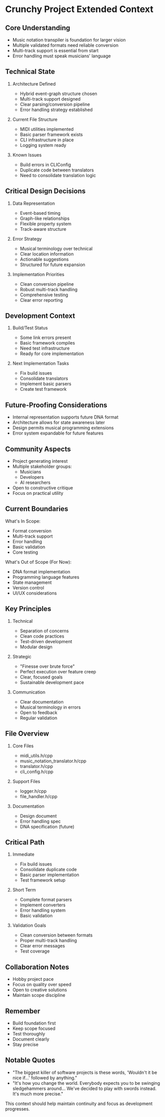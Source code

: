 # Crunchy Project Extended Context

## Core Understanding
- Music notation transpiler is foundation for larger vision
- Multiple validated formats need reliable conversion
- Multi-track support is essential from start
- Error handling must speak musicians' language

## Technical State
1. Architecture Defined
   - Hybrid event-graph structure chosen
   - Multi-track support designed
   - Clear parsing/conversion pipeline
   - Error handling strategy established

2. Current File Structure
   - MIDI utilities implemented
   - Basic parser framework exists
   - CLI infrastructure in place
   - Logging system ready

3. Known Issues
   - Build errors in CLIConfig
   - Duplicate code between translators
   - Need to consolidate translation logic

## Critical Design Decisions
1. Data Representation
   - Event-based timing
   - Graph-like relationships
   - Flexible property system
   - Track-aware structure

2. Error Strategy
   - Musical terminology over technical
   - Clear location information
   - Actionable suggestions
   - Structured for future expansion

3. Implementation Priorities
   - Clean conversion pipeline
   - Robust multi-track handling
   - Comprehensive testing
   - Clear error reporting

## Development Context
1. Build/Test Status
   - Some link errors present
   - Basic framework compiles
   - Need test infrastructure
   - Ready for core implementation

2. Next Implementation Tasks
   - Fix build issues
   - Consolidate translators
   - Implement basic parsers
   - Create test framework

## Future-Proofing Considerations
- Internal representation supports future DNA format
- Architecture allows for state awareness later
- Design permits musical programming extensions
- Error system expandable for future features

## Community Aspects
- Project generating interest
- Multiple stakeholder groups:
  - Musicians
  - Developers
  - AI researchers
- Open to constructive critique
- Focus on practical utility

## Current Boundaries
What's In Scope:
- Format conversion
- Multi-track support
- Error handling
- Basic validation
- Core testing

What's Out of Scope (For Now):
- DNA format implementation
- Programming language features
- State management
- Version control
- UI/UX considerations

## Key Principles
1. Technical
   - Separation of concerns
   - Clean code practices
   - Test-driven development
   - Modular design

2. Strategic
   - "Finesse over brute force"
   - Perfect execution over feature creep
   - Clear, focused goals
   - Sustainable development pace

3. Communication
   - Clear documentation
   - Musical terminology in errors
   - Open to feedback
   - Regular validation

## File Overview
1. Core Files
   - midi_utils.h/cpp
   - music_notation_translator.h/cpp
   - translator.h/cpp
   - cli_config.h/cpp

2. Support Files
   - logger.h/cpp
   - file_handler.h/cpp

3. Documentation
   - Design document
   - Error handling spec
   - DNA specification (future)

## Critical Path
1. Immediate
   - Fix build issues
   - Consolidate duplicate code
   - Basic parser implementation
   - Test framework setup

2. Short Term
   - Complete format parsers
   - Implement converters
   - Error handling system
   - Basic validation

3. Validation Goals
   - Clean conversion between formats
   - Proper multi-track handling
   - Clear error messages
   - Test coverage

## Collaboration Notes
- Hobby project pace
- Focus on quality over speed
- Open to creative solutions
- Maintain scope discipline

## Remember
- Build foundation first
- Keep scope focused
- Test thoroughly
- Document clearly
- Stay precise

## Notable Quotes
* "The biggest killer of software projects is these words, 'Wouldn't it be nice if...' followed by anything."
* "It's how you change the world. Everybody expects you to be swinging sledgehammers around... We've decided to play with swords instead. It's much more precise."

This context should help maintain continuity and focus as development progresses.
